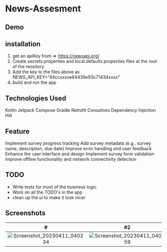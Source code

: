 # News-Assesment
## Demo

## installation
1. get an apiKey from => https://newsapi.org/
2. Create secrets.properties and local.defaults.properties files at the root of the reository
2. Add the key to the files above as NEWS_API_KEY="44ccxxxxe84439e93c71434xxxx"
3. build and run the app


## Technologies Used

Kotlin
Jetpack Compose
Gradle
Retrofit
Coroutines
Dependency Injection Hilt

## Feature

Implement survey progress tracking
Add survey metadata (e.g., survey name, description, due date)
Improve error handling and user feedback
Enhance the user interface and design
Implement survey form validation
Improve offline functionality and network connectivity detection

## TODO
- Write tests for most of the business logic
- Work on all the TODO's in the app
- clean up the ui to make it look nicer


## Screenshots
|                                                                  #                                                                   |                                                                 #2                                                                   |
|:------------------------------------------------------------------------------------------------------------------------------------:|:------------------------------------------------------------------------------------------------------------------------------------:|
| ![Screenshot_20230411_040234](https://user-images.githubusercontent.com/28810111/231029021-0640d45e-e523-4f1d-8113-a35d5f749c1c.png) | ![Screenshot_20230411_040259](https://user-images.githubusercontent.com/28810111/231029027-9c7665fc-47a4-41d2-9465-e39e0aacc695.png) |




